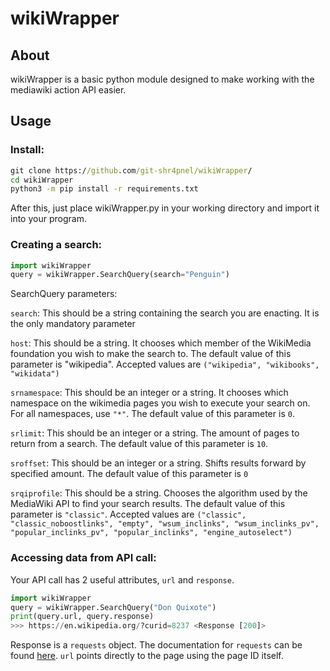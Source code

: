 # wikiWrapper
## About
wikiWrapper is a basic python module designed to make working with the mediawiki action API easier.
## Usage
### Install:
```cmd
git clone https://github.com/git-shr4pnel/wikiWrapper/
cd wikiWrapper
python3 -m pip install -r requirements.txt
```
After this, just place wikiWrapper.py in your working directory and import it into your program.
### Creating a search:
```py
import wikiWrapper
query = wikiWrapper.SearchQuery(search="Penguin")
```
SearchQuery parameters:

```search```: This should be a string containing the search you are enacting. It is the only mandatory parameter

```host```: This should be a string. It chooses which member of the WikiMedia foundation you wish to make the search to. The default value of this parameter is "wikipedia". Accepted values are ```("wikipedia", "wikibooks", "wikidata")```

```srnamespace```: This should be an integer or a string. It chooses which namespace on the wikimedia pages you wish to execute your search on. For all namespaces, use ```"*"```. The default value of this parameter is ```0```. 

```srlimit```: This should be an integer or a string. The amount of pages to return from a search. The default value of this parameter is ```10```.

```sroffset```: This should be an integer or a string. Shifts results forward by specified amount. The default value of this parameter is ```0```

```srqiprofile```: This should be a string. Chooses the algorithm used by the MediaWiki API to find your search results. The default value of this parameter is ```"classic"```. Accepted values are ```("classic", "classic_noboostlinks", "empty", "wsum_inclinks", "wsum_inclinks_pv", "popular_inclinks_pv", "popular_inclinks", "engine_autoselect")```

### Accessing data from API call:
Your API call has 2 useful attributes, ```url``` and ```response```.

```py
import wikiWrapper
query = wikiWrapper.SearchQuery("Don Quixote")
print(query.url, query.response)
>>> https://en.wikipedia.org/?curid=8237 <Response [200]>
```
Response is a ```requests``` object. The documentation for ```requests``` can be found [here](https://docs.python-requests.org/). ```url``` points directly to the page using the page ID itself. 
